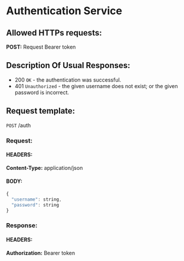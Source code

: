 # Authentication Service
## Allowed HTTPs requests:
__POST:__ Request Bearer token
## Description Of Usual Responses:
* 200 `OK` - the authentication was successful.
* 401 `Unauthorized` - the given username does not exist; or the given password is incorrect.
## Request template:
`POST` /auth
### Request:
#### HEADERS:
__Content-Type:__ application/json
#### BODY:
```javascript
{
  "username": string,
  "password": string
}
```
### Response:
#### HEADERS:
__Authorization:__ Bearer token
